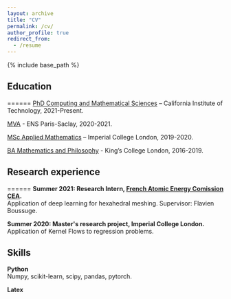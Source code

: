 ```yaml
---
layout: archive
title: "CV"
permalink: /cv/
author_profile: true
redirect_from:
  - /resume
---
```


{% include base_path %}

## Education
======
[PhD Computing and Mathematical Sciences](https://www.cms.caltech.edu/) – California Institute of Technology, 2021-Present.

[MVA](https://www.master-mva.com/) - ENS Paris-Saclay, 2020-2021.

[MSc Applied Mathematics](https://www.imperial.ac.uk/mathematics) – Imperial College London, 2019-2020.

[BA Mathematics and Philosophy](https://www.kcl.ac.uk/mathematics) - King’s College London, 2016-2019.

## Research experience
======
**Summer 2021: Research Intern, [French Atomic Energy Comission CEA](https://www.cea.fr/).**  
Application of deep learning for hexahedral meshing. Supervisor: Flavien Boussuge.

**Summer 2020: Master's research project, Imperial College London.**  
Application of Kernel Flows to regression problems.

## Skills

**Python**  
Numpy, scikit-learn, scipy, pandas, pytorch.

**Latex**
  

